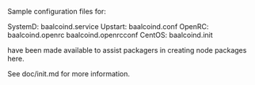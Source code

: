 Sample configuration files for:

SystemD: baalcoind.service
Upstart: baalcoind.conf
OpenRC:  baalcoind.openrc
         baalcoind.openrcconf
CentOS:  baalcoind.init

have been made available to assist packagers in creating node packages here.

See doc/init.md for more information.
